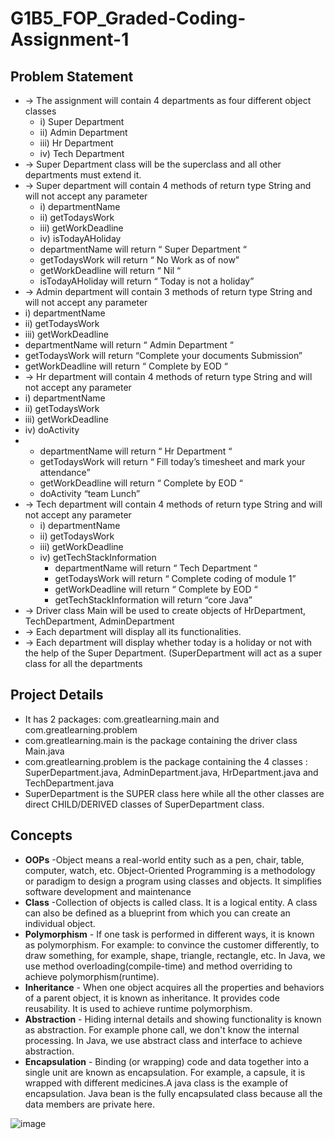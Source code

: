 # G1B5_FOP_Graded-Coding-Assignment-1
## Problem Statement
* → The assignment will contain 4 departments as four different object classes
  * i) Super Department
  * ii) Admin Department
  * iii) Hr Department
  * iv) Tech Department
* → Super Department class will be the superclass and all other departments must extend it.
* → Super department will contain 4 methods of return type String and will not accept any
parameter
  * i) departmentName
  *  ii) getTodaysWork
  *   iii) getWorkDeadline
  *   iv) isTodayAHoliday
    * departmentName will return “ Super Department “
    * getTodaysWork will return “ No Work as of now”
    * getWorkDeadline will return “ Nil “
    * isTodayAHoliday will return “ Today is not a holiday”
* → Admin department will contain 3 methods of return type String and will not accept any
parameter
 * i) departmentName
 * ii) getTodaysWork
 * iii) getWorkDeadline
  * departmentName will return “ Admin Department “
  * getTodaysWork will return “Complete your documents Submission”
  * getWorkDeadline will return “ Complete by EOD “
* → Hr department will contain 4 methods of return type String and will not accept any
parameter
 * i) departmentName
 * ii) getTodaysWork
 * iii) getWorkDeadline
 * iv) doActivity
 *  * departmentName will return “ Hr Department “
    * getTodaysWork will return “ Fill today’s timesheet and mark your attendance”
    * getWorkDeadline will return “ Complete by EOD “
    * doActivity “team Lunch”
* → Tech department will contain 4 methods of return type String and will not accept any
parameter
  * i) departmentName
  * ii) getTodaysWork
  * iii) getWorkDeadline
  * iv) getTechStackInformation
    * departmentName will return “ Tech Department “
    * getTodaysWork will return “ Complete coding of module 1”
    * getWorkDeadline will return “ Complete by EOD “
    * getTechStackInformation will return “core Java”
* → Driver class Main will be used to create objects of HrDepartment, TechDepartment,
AdminDepartment
* → Each department will display all its functionalities.
* → Each department will display whether today is a holiday or not with the help of the Super
Department. (SuperDepartment will act as a super class for all the departments

## Project Details
* It has 2 packages: com.greatlearning.main and com.greatlearning.problem
* com.greatlearning.main is the package containing the driver class Main.java
* com.greatlearning.problem is the package containing the 4 classes : SuperDepartment.java, AdminDepartment.java, HrDepartment.java and TechDepartment.java
* SuperDepartment is the SUPER class here while all the other classes are direct CHILD/DERIVED classes of SuperDepartment class.

## Concepts
* <b>OOPs</b> -Object means a real-world entity such as a pen, chair, table, computer, watch, etc. Object-Oriented Programming is a methodology or paradigm to design a program using classes and objects. It simplifies software development and maintenance
* <b>Class</b> -Collection of objects is called class. It is a logical entity. A class can also be defined as a blueprint from which you can create an individual object.
* <b>Polymorphism</b> - If one task is performed in different ways, it is known as polymorphism. For example: to convince the customer differently, to draw something, for example, shape, triangle, rectangle, etc. In Java, we use method overloading(compile-time) and method overriding to achieve polymorphism(runtime).
* <b>Inheritance</b> - When one object acquires all the properties and behaviors of a parent object, it is known as inheritance. It provides code reusability. It is used to achieve runtime polymorphism.
* <b>Abstraction</b> - Hiding internal details and showing functionality is known as abstraction. For example phone call, we don't know the internal processing. In Java, we use abstract class and interface to achieve abstraction.
* <b>Encapsulation</b> - Binding (or wrapping) code and data together into a single unit are known as encapsulation. For example, a capsule, it is wrapped with different medicines.A java class is the example of encapsulation. Java bean is the fully encapsulated class because all the data members are private here.

![image](https://github.com/Anirudh-lone-wolf/G1B5_FOP_Graded-Coding-Assignment-1/assets/66291656/7fc9a0d8-4356-4cf8-a202-99c02974a128)

